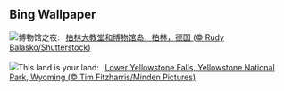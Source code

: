 ## Bing Wallpaper
![](https://www.bing.com/th?id=OHR.MuseumIsland_ZH-CN8277258964_UHD.jpg&w=1000)博物馆之夜:&nbsp;&ensp;[柏林大教堂和博物馆岛，柏林，德国 (© Rudy Balasko/Shutterstock)](https://www.bing.com/th?id=OHR.MuseumIsland_ZH-CN8277258964_UHD.jpg)
<br><br/>
![](https://www.bing.com/th?id=OHR.YellowstoneFalls_EN-US1964232839_UHD.jpg&w=1000)This land is your land:&nbsp;&ensp;[Lower Yellowstone Falls, Yellowstone National Park, Wyoming (© Tim Fitzharris/Minden Pictures)](https://www.bing.com/th?id=OHR.YellowstoneFalls_EN-US1964232839_UHD.jpg)
<br><br/>
